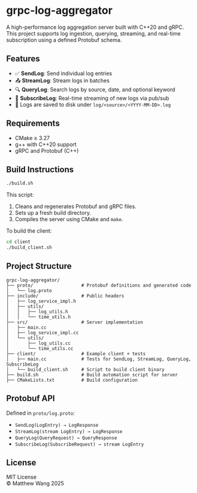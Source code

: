 # grpc-log-aggregator

A high-performance log aggregation server built with C++20 and gRPC. This project supports log ingestion, querying, streaming, and real-time subscription using a defined Protobuf schema.

## Features

- ✅ **SendLog**: Send individual log entries
- 📤 **StreamLog**: Stream logs in batches
- 🔍 **QueryLog**: Search logs by source, date, and optional keyword
- 🔔 **SubscribeLog**: Real-time streaming of new logs via pub/sub
- 📁 Logs are saved to disk under `log/<source>/<YYYY-MM-DD>.log`

## Requirements

- CMake ≥ 3.27
- g++ with C++20 support
- gRPC and Protobuf (C++)

## Build Instructions

```bash
./build.sh
```

This script:
1. Cleans and regenerates Protobuf and gRPC files.
2. Sets up a fresh build directory.
3. Compiles the server using CMake and `make`.

To build the client:

```bash
cd client
./build_client.sh
```

## Project Structure

```
grpc-log-aggregator/
├── proto/                  # Protobuf definitions and generated code
│   └── log.proto
├── include/                # Public headers
│   ├── log_service_impl.h
│   ├── utils/
│   │   ├── log_utils.h
│   │   └── time_utils.h
├── src/                    # Server implementation
│   ├── main.cc
│   ├── log_service_impl.cc
│   └── utils/
│       ├── log_utils.cc
│       └── time_utils.cc
├── client/                 # Example client + tests
│   ├── main.cc             # Tests for SendLog, StreamLog, QueryLog, SubscribeLog
│   └── build_client.sh     # Script to build client binary
├── build.sh                # Build automation script for server
├── CMakeLists.txt          # Build configuration
```

## Protobuf API

Defined in `proto/log.proto`:

- `SendLog(LogEntry) → LogResponse`
- `StreamLog(stream LogEntry) → LogResponse`
- `QueryLog(QueryRequest) → QueryResponse`
- `SubscribeLog(SubscribeRequest) → stream LogEntry`

## License

MIT License  
© Matthew Wang 2025
